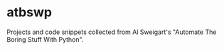 # atbswp
Projects and code snippets collected from Al Sweigart's "Automate The Boring Stuff With Python".
